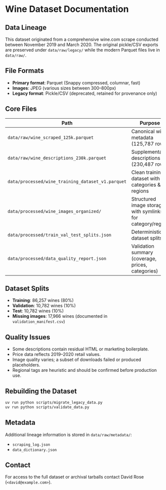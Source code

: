 # Wine Dataset Documentation

## Data Lineage
This dataset originated from a comprehensive wine.com scrape conducted between
November 2019 and March 2020. The original pickle/CSV exports are preserved under
`data/raw/legacy/` while the modern Parquet files live in `data/raw/`.

## File Formats
- **Primary format**: Parquet (Snappy compressed, columnar, fast)
- **Images**: JPEG (various sizes between 300–800px)
- **Legacy format**: Pickle/CSV (deprecated, retained for provenance only)

## Core Files
| Path | Purpose |
| ---- | ------- |
| `data/raw/wine_scraped_125k.parquet` | Canonical wine metadata (125,787 rows) |
| `data/raw/wine_descriptions_230k.parquet` | Supplemental descriptions (230,487 rows) |
| `data/processed/wine_training_dataset_v1.parquet` | Clean training dataset with categories & regions |
| `data/processed/wine_images_organized/` | Structured image storage with symlinks for category/region |
| `data/processed/train_val_test_splits.json` | Deterministic dataset splits |
| `data/processed/data_quality_report.json` | Validation summary (coverage, prices, categories) |

## Dataset Splits
- **Training**: 86,257 wines (80%)
- **Validation**: 10,782 wines (10%)
- **Test**: 10,782 wines (10%)
- **Missing images**: 17,966 wines (documented in `validation_manifest.csv`)

## Quality Issues
- Some descriptions contain residual HTML or marketing boilerplate.
- Price data reflects 2019–2020 retail values.
- Image quality varies; a subset of downloads failed or produced placeholders.
- Regional tags are heuristic and should be confirmed before production use.

## Rebuilding the Dataset
```bash
uv run python scripts/migrate_legacy_data.py
uv run python scripts/validate_data.py
```

## Metadata
Additional lineage information is stored in `data/raw/metadata/`:
- `scraping_log.json`
- `data_dictionary.json`

## Contact
For access to the full dataset or archival tarballs contact David Rose
(`<david@example.com>`).
